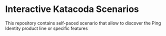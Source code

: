 # Interactive Katacoda Scenarios
This repository contains self-paced scenario that allow to discover the Ping Identity product line or specific features